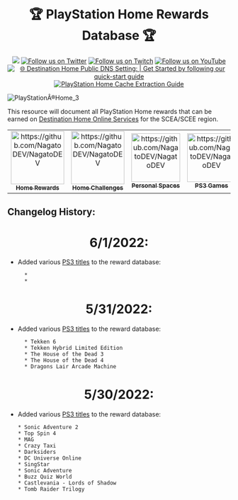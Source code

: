 <h1 align="center">🏆 PlayStation Home Rewards Database 🏆</h1> 

<p align="center">
  <a href="https://discord.gg/QguSBT3"><img src="https://img.shields.io/badge/Discord-Destination%20Home-%235865F2"></a>
    <a href="https://twitter.com/DestinPsHome">
        <img src="https://img.shields.io/twitter/follow/DestinPsHome?style=social&logo=twitter"
            alt="Follow us on Twitter"></a>
       <a href="https://www.twitch.tv/playstationhome/videos">
        <img src="https://img.shields.io/badge/Follow%20us%20on-Twitch-8048fa"
            alt="Follow us on Twitch"></a>
         <a href="https://www.youtube.com/channel/UCQhwhFevEgsRqMTHof7FwPQ">
        <img src="https://img.shields.io/badge/Follow%20us%20on-YouTube-ff0000"
            alt="Follow us on YouTube"></a>
           <a href="https://github.com/DestinationHome/Destination-Home-Online/wiki">
        <img src="https://img.shields.io/badge/-%F0%9F%8C%90%20Destination%20Home%20Public%20DNS%20Setting%3A%20%7C%20Get%20Started%20by%20following%20our%20quick--start%20guide-0995d3"
            alt="🌐 Destination Home Public DNS Setting: | Get Started by following our quick-start guide"></a>
             <a href="https://nagato.gitbook.io/playstation-home-cache-extraction-guide1/">
        <img src="https://img.shields.io/badge/-PlayStation%20Home%20Cache%20Extraction%20Guide%20Home-003247"
            alt="PlayStation Home Cache Extraction Guide"></a>

![PlayStationÂ®Home_3](https://user-images.githubusercontent.com/67494727/170836541-94ee2396-cfd6-4017-88b3-135eef2488aa.png)

This resource will document all PlayStation Home rewards that can be earned on [Destination Home Online Services](https://github.com/DestinationHome/Destination-Home-Online) for the SCEA/SCEE region.

<table class="center">
  <tr>
   <td align="center"><a href="https://github.com/NagatoDEV/PlayStation-Home-Rewards-Archive/wiki/Home-Rewards"><img src="https://user-images.githubusercontent.com/67494727/170834617-dd5cb4e7-f074-412e-968a-dd135692fb3b.png" width="120px;" alt="https://github.com/NagatoDEV/NagatoDEV"/><br /><sub><b>Home Rewards</b></sub></a><br /></a> 
</td>
   <td align="center"><a href="https://github.com/NagatoDEV/PlayStation-Home-Rewards-Archive/wiki/Home-Challenges"><img src="https://user-images.githubusercontent.com/67494727/170836582-cc0f61ec-f5fe-4ae6-86b4-a1314d96881d.png" width="120px;" alt="https://github.com/NagatoDEV/NagatoDEV"/><br /><sub><b>Home Challenges</b></sub></a><br /></a></td>
  <td align="center"><a href="https://github.com/NagatoDEV/PlayStation-Home-Rewards-Archive/wiki/Personal-Spaces"><img src="https://user-images.githubusercontent.com/67494727/170836693-c60332d4-9aab-4c9d-ac17-2ba0f2ac3e7f.png" width="110px;" alt="https://github.com/NagatoDEV/NagatoDEV"/><br /><sub><b>Personal Spaces</b></sub></a><br /></a></td>
  <td align="center"><a href="https://github.com/NagatoDEV/PlayStation-Home-Rewards-Archive/wiki/PS3-Games"><img src="https://user-images.githubusercontent.com/67494727/170837258-5c1c512e-4329-47e9-98cf-b03296e78f26.png" width="110px;" alt="https://github.com/NagatoDEV/NagatoDEV"/><br /><sub><b>PS3 Games</b></sub></a><br /></a></td>
  <td align="center"><a href="https://github.com/NagatoDEV/PlayStation-Home-Rewards-Archive/wiki/Arcade-Rewards"><img src="https://user-images.githubusercontent.com/67494727/170837453-bd6ec357-21e7-4519-b2f0-5df7a4093e62.png" width="110px;" alt="https://github.com/NagatoDEV/NagatoDEV"/><br /><sub><b>Arcade Rewards</b></sub></a><br /></a></td>
  <td align="center"><a href="https://github.com/NagatoDEV/PlayStation-Home-Rewards-Archive/wiki/Active-Rewards"><img src="https://user-images.githubusercontent.com/67494727/170837370-439e50b8-c170-4632-bf13-ee0b5f0b6244.png" width="110px;" alt="https://github.com/NagatoDEV/NagatoDEV"/><br /><sub><b>Active Rewards</b></sub></a><br /></a></td>
      <td align="center"><a href="https://twitter.com/NagatoRevenge"><img src="https://user-images.githubusercontent.com/67494727/167346455-b7178b5f-a36b-4875-8325-1a8c5030f409.png" width="110px;" alt="https://github.com/NagatoDEV/NagatoDEV"/><br /><sub><b>Nagato</b></sub></a><br /></a></td>
</table>

## Changelog History:

<h1 align="center">6/1/2022:</h1>

* Added various [PS3 titles](https://github.com/NagatoDEV/PlayStation-Home-Rewards-Archive/wiki/PS3-Games) to the reward database: 
    
        * 
        * 

<h1 align="center">5/31/2022:</h1>

* Added various [PS3 titles](https://github.com/NagatoDEV/PlayStation-Home-Rewards-Archive/wiki/PS3-Games) to the reward database: 
    
        * Tekken 6
        * Tekken Hybrid Limited Edition
        * The House of the Dead 3
        * The House of the Dead 4
        * Dragons Lair Arcade Machine

<h1 align="center">5/30/2022:</h1> 

* Added various [PS3 titles](https://github.com/NagatoDEV/PlayStation-Home-Rewards-Archive/wiki/PS3-Games) to the reward database: 
    
      * Sonic Adventure 2
      * Top Spin 4
      * MAG
      * Crazy Taxi
      * Darksiders
      * DC Universe Online
      * SingStar
      * Sonic Adventure
      * Buzz Quiz World
      * Castlevania - Lords of Shadow
      * Tomb Raider Trilogy
